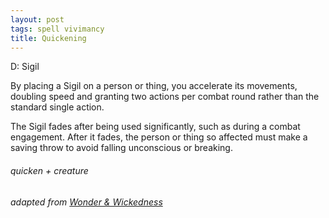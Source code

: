 ```yaml
---
layout: post
tags: spell vivimancy
title: Quickening
---
```

D: Sigil

By placing a Sigil on a person or thing, you accelerate its movements, doubling speed and granting two actions per combat round rather than the standard single action. 

The Sigil fades after being used significantly, such as during a combat engagement. After it fades, the person or thing so affected must make a saving throw to avoid falling unconscious or breaking.

###### quicken + creature
###### adapted from [Wonder & Wickedness](https://www.drivethrurpg.com/product/145647/Wonder--Wickedness)
